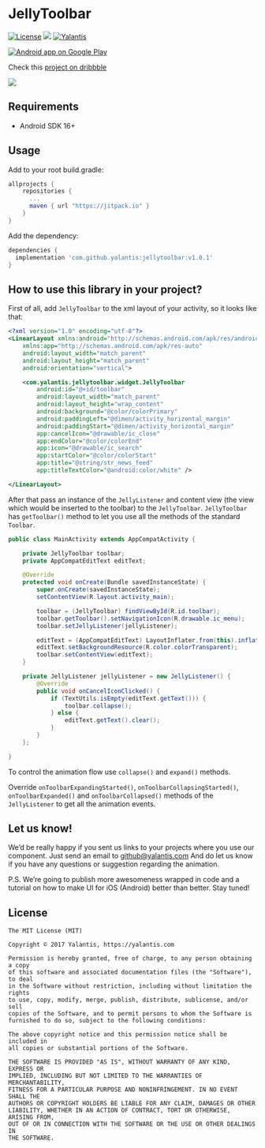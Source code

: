 # JellyToolbar

[![License](http://img.shields.io/badge/license-MIT-green.svg?style=flat)]()
[![](https://jitpack.io/v/yalantis/jellytoolbar.svg)](https://jitpack.io/#yalantis/jellytoolbar)
[![Yalantis](https://raw.githubusercontent.com/Yalantis/PullToRefresh/develop/PullToRefreshDemo/Resources/badge_dark.png)](https://yalantis.com/?utm_source=github)

<a href="https://play.google.com/store/apps/details?id=com.yalantis.jellyanimation.demo"><img alt="Android app on Google Play" src="https://developer.android.com/images/brand/en_app_rgb_wo_60.png" /></a>

Check this [project on dribbble](https://dribbble.com/shots/2092541-Search-Bar-Animation)

<img src="gif.gif"/>

## Requirements
- Android SDK 16+

## Usage

Add to your root build.gradle:
```Groovy
allprojects {
	repositories {
	  ...
	  maven { url "https://jitpack.io" }
	}
}
```

Add the dependency:
```Groovy
dependencies {
  implementation 'com.github.yalantis:jellytoolbar:v1.0.1'
}
```

## How to use this library in your project?

First of all, add `JellyToolbar` to the xml layout of your activity, so it looks like that:

```xml
<?xml version="1.0" encoding="utf-8"?>
<LinearLayout xmlns:android="http://schemas.android.com/apk/res/android"
    xmlns:app="http://schemas.android.com/apk/res-auto"
    android:layout_width="match_parent"
    android:layout_height="match_parent"
    android:orientation="vertical">

    <com.yalantis.jellytoolbar.widget.JellyToolbar
        android:id="@+id/toolbar"
        android:layout_width="match_parent"
        android:layout_height="wrap_content"
        android:background="@color/colorPrimary"
        android:paddingLeft="@dimen/activity_horizontal_margin"
        android:paddingStart="@dimen/activity_horizontal_margin"
        app:cancelIcon="@drawable/ic_close"
        app:endColor="@color/colorEnd"
        app:icon="@drawable/ic_search"
        app:startColor="@color/colorStart"
        app:title="@string/str_news_feed"
        app:titleTextColor="@android:color/white" />

</LinearLayout>
```


After that pass an instance of the `JellyListener` and content view 
(the view which would be inserted to the toolbar) to the `JellyToolbar`. 
`JellyToolbar` has `getToolbar()` method to let you use all the methods of the standard `Toolbar`. 


```Java
public class MainActivity extends AppCompatActivity {

    private JellyToolbar toolbar;
    private AppCompatEditText editText;

    @Override
    protected void onCreate(Bundle savedInstanceState) {
        super.onCreate(savedInstanceState);
        setContentView(R.layout.activity_main);

        toolbar = (JellyToolbar) findViewById(R.id.toolbar);
        toolbar.getToolbar().setNavigationIcon(R.drawable.ic_menu);
        toolbar.setJellyListener(jellyListener);

        editText = (AppCompatEditText) LayoutInflater.from(this).inflate(R.layout.edit_text, null);
        editText.setBackgroundResource(R.color.colorTransparent);
        toolbar.setContentView(editText);
    }

    private JellyListener jellyListener = new JellyListener() {
        @Override
        public void onCancelIconClicked() {
            if (TextUtils.isEmpty(editText.getText())) {
                toolbar.collapse();
            } else {
                editText.getText().clear();
            }
        }
    };

}
```

To control the animation flow use `collapse()` and `expand()` methods.

Override `onToolbarExpandingStarted()`, `onToolbarCollapsingStarted()`, `onToolbarExpanded()` and `onToolbarCollapsed()`
methods of the `JellyListener` to get all the animation events.

## Let us know!

We’d be really happy if you sent us links to your projects where you use our component. Just send an email to github@yalantis.com And do let us know if you have any questions or suggestion regarding the animation. 

P.S. We’re going to publish more awesomeness wrapped in code and a tutorial on how to make UI for iOS (Android) better than better. Stay tuned!

## License

	The MIT License (MIT)

	Copyright © 2017 Yalantis, https://yalantis.com

	Permission is hereby granted, free of charge, to any person obtaining a copy
	of this software and associated documentation files (the "Software"), to deal
	in the Software without restriction, including without limitation the rights
	to use, copy, modify, merge, publish, distribute, sublicense, and/or sell
	copies of the Software, and to permit persons to whom the Software is
	furnished to do so, subject to the following conditions:

	The above copyright notice and this permission notice shall be included in
	all copies or substantial portions of the Software.

	THE SOFTWARE IS PROVIDED "AS IS", WITHOUT WARRANTY OF ANY KIND, EXPRESS OR
	IMPLIED, INCLUDING BUT NOT LIMITED TO THE WARRANTIES OF MERCHANTABILITY,
	FITNESS FOR A PARTICULAR PURPOSE AND NONINFRINGEMENT. IN NO EVENT SHALL THE
	AUTHORS OR COPYRIGHT HOLDERS BE LIABLE FOR ANY CLAIM, DAMAGES OR OTHER
	LIABILITY, WHETHER IN AN ACTION OF CONTRACT, TORT OR OTHERWISE, ARISING FROM,
	OUT OF OR IN CONNECTION WITH THE SOFTWARE OR THE USE OR OTHER DEALINGS IN
	THE SOFTWARE.
